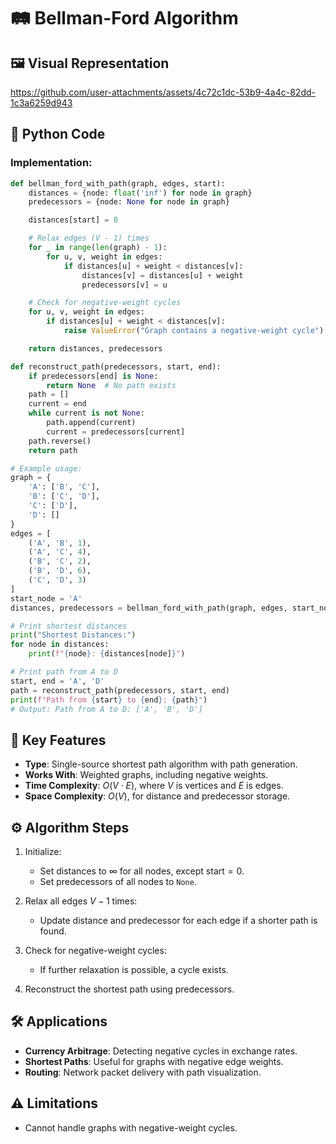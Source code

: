 # 🛤️ Bellman-Ford Algorithm

## 🖼️ Visual Representation

https://github.com/user-attachments/assets/4c72c1dc-53b9-4a4c-82dd-1c3a6259d943

## 🐍 Python Code
### Implementation:
```python
def bellman_ford_with_path(graph, edges, start):
    distances = {node: float('inf') for node in graph}
    predecessors = {node: None for node in graph}

    distances[start] = 0

    # Relax edges (V - 1) times
    for _ in range(len(graph) - 1):
        for u, v, weight in edges:
            if distances[u] + weight < distances[v]:
                distances[v] = distances[u] + weight
                predecessors[v] = u

    # Check for negative-weight cycles
    for u, v, weight in edges:
        if distances[u] + weight < distances[v]:
            raise ValueError("Graph contains a negative-weight cycle")

    return distances, predecessors

def reconstruct_path(predecessors, start, end):
    if predecessors[end] is None:
        return None  # No path exists
    path = []
    current = end
    while current is not None:
        path.append(current)
        current = predecessors[current]
    path.reverse()
    return path

# Example usage:
graph = {
    'A': ['B', 'C'],
    'B': ['C', 'D'],
    'C': ['D'],
    'D': []
}
edges = [
    ('A', 'B', 1),
    ('A', 'C', 4),
    ('B', 'C', 2),
    ('B', 'D', 6),
    ('C', 'D', 3)
]
start_node = 'A'
distances, predecessors = bellman_ford_with_path(graph, edges, start_node)

# Print shortest distances
print("Shortest Distances:")
for node in distances:
    print(f"{node}: {distances[node]}")

# Print path from A to D
start, end = 'A', 'D'
path = reconstruct_path(predecessors, start, end)
print(f"Path from {start} to {end}: {path}")
# Output: Path from A to D: ['A', 'B', 'D']
````

## 🔑 Key Features

* **Type**: Single-source shortest path algorithm with path generation.
* **Works With**: Weighted graphs, including negative weights.
* **Time Complexity**: $O(V \cdot E)$, where $V$ is vertices and $E$ is edges.
* **Space Complexity**: $O(V)$, for distance and predecessor storage.

## ⚙️ Algorithm Steps

1. Initialize:

   * Set distances to $\infty$ for all nodes, except $\text{start} = 0$.
   * Set predecessors of all nodes to `None`.
2. Relax all edges $V - 1$ times:

   * Update distance and predecessor for each edge if a shorter path is found.
3. Check for negative-weight cycles:

   * If further relaxation is possible, a cycle exists.
4. Reconstruct the shortest path using predecessors.

## 🛠️ Applications

* **Currency Arbitrage**: Detecting negative cycles in exchange rates.
* **Shortest Paths**: Useful for graphs with negative edge weights.
* **Routing**: Network packet delivery with path visualization.

## ⚠️ Limitations

* Cannot handle graphs with negative-weight cycles.




